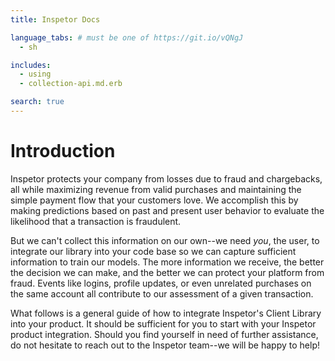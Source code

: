 ```yaml
---
title: Inspetor Docs

language_tabs: # must be one of https://git.io/vQNgJ
  - sh

includes:
  - using
  - collection-api.md.erb

search: true
---
```


# Introduction

Inspetor protects your company from losses due to fraud and chargebacks, all while maximizing revenue from valid purchases and maintaining the simple payment flow that your customers love. We accomplish this by making predictions based on past and present user behavior to evaluate the likelihood that a transaction is fraudulent. 

But we can't collect this information on our own--we need *you*, the user, to integrate our library into your code base so we can capture sufficient information to train our models. The more information we receive, the better the decision we can make, and the better we can protect your platform from fraud. Events like logins, profile updates, or even unrelated purchases on the same account all contribute to our assessment of a given transaction.

What follows is a general guide of how to integrate Inspetor's Client Library into your product. It should be sufficient for you to start with your Inspetor product integration. Should you find yourself in need of further assistance, do not hesitate to reach out to the Inspetor team--we will be happy to help!
